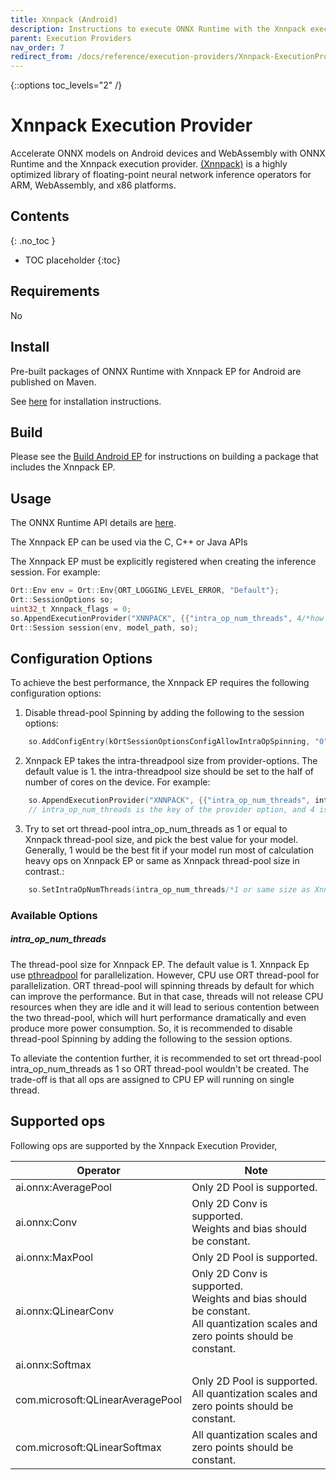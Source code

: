 ```yaml
---
title: Xnnpack (Android)
description: Instructions to execute ONNX Runtime with the Xnnpack execution provider
parent: Execution Providers
nav_order: 7
redirect_from: /docs/reference/execution-providers/Xnnpack-ExecutionProvider
---
```

{::options toc_levels="2" /}

# Xnnpack Execution Provider

Accelerate ONNX models on Android devices and WebAssembly with ONNX Runtime and the Xnnpack execution provider. [(Xnnpack)](https://github.com/google/XNNPACK) is a highly optimized library of floating-point neural network inference operators for ARM, WebAssembly, and x86 platforms.

## Contents
{: .no_toc }

* TOC placeholder
{:toc}

## Requirements

No

## Install
Pre-built packages of ONNX Runtime with Xnnpack EP for Android are published on Maven.

See [here](../install/index.md#install-on-android) for installation instructions.

## Build

Please see the [Build Android EP](../build/eps.md#Xnnpack) for instructions on building a package that includes the Xnnpack EP.

## Usage

The ONNX Runtime API details are [here](../api).

The Xnnpack EP can be used via the C, C++ or Java APIs

The Xnnpack EP must be explicitly registered when creating the inference session. For example:

```C++
Ort::Env env = Ort::Env{ORT_LOGGING_LEVEL_ERROR, "Default"};
Ort::SessionOptions so;
uint32_t Xnnpack_flags = 0;
so.AppendExecutionProvider("XNNPACK", {{"intra_op_num_threads", 4/*how many threads setup for xnnpack*/}});
Ort::Session session(env, model_path, so);
```

## Configuration Options

To achieve the best performance, the Xnnpack EP requires the following configuration options:
1. Disable thread-pool Spinning by adding the following to the session options:
```C++
    so.AddConfigEntry(kOrtSessionOptionsConfigAllowIntraOpSpinning, "0");
```
2. Xnnpack EP takes the intra-threadpool size from provider-options. The default value is 1. 
the intra-threadpool size should be set to the half of number of cores on the device. For example:
```C++
    so.AppendExecutionProvider("XNNPACK", {{"intra_op_num_threads", intra_op_num_threads});
    // intra_op_num_threads is the key of the provider option, and 4 is the value of the provider option.
```
3. Try to set ort thread-pool intra_op_num_threads as 1 or equal to Xnnpack thread-pool size, and pick the best value for your model. Generally, 1 would be the best fit if your model run most of calculation heavy ops on Xnnpack EP or same as Xnnpack thread-pool size in contrast.:
```C++
    so.SetIntraOpNumThreads(intra_op_num_threads/*1 or same size as Xnnpack thread-pool*/);

```

### Available Options
##### intra_op_num_threads

The thread-pool size for Xnnpack EP. The default value is 1. Xnnpack Ep use [pthreadpool](https://github.com/Maratyszcza/pthreadpool) for parallelization. However, CPU use ORT thread-pool for parallelization. ORT thread-pool will spinning threads by default for which can improve the performance. But in that case, threads will not release CPU resources when they are idle and it will lead to serious contention between the two thread-pool, which will hurt performance dramatically and even produce more power consumption. So, it is recommended to disable thread-pool Spinning by adding the following to the session options.

To alleviate the contention further, it is recommended to set ort thread-pool intra_op_num_threads as 1 so ORT thread-pool wouldn't be created. The trade-off is that all ops are assigned to CPU EP will running on single thread.


## Supported ops
Following ops are supported by the Xnnpack Execution Provider,

|Operator|Note|
|--------|------|
|ai.onnx:AveragePool|Only 2D Pool is supported.|
|ai.onnx:Conv|Only 2D Conv is supported.<br/>Weights and bias should be constant.|
|ai.onnx:MaxPool|Only 2D Pool is supported.|
|ai.onnx:QLinearConv|Only 2D Conv is supported.<br/>Weights and bias should be constant.<br/>All quantization scales and zero points should be constant.|
|ai.onnx:Softmax||
|com.microsoft:QLinearAveragePool|Only 2D Pool is supported.<br/>All quantization scales and zero points should be constant.|
|com.microsoft:QLinearSoftmax|All quantization scales and zero points should be constant.|
